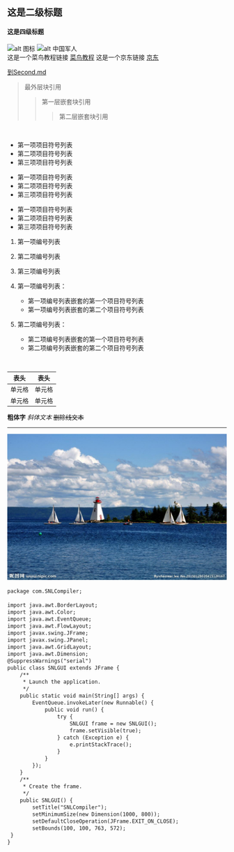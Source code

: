 ## 这是二级标题
#### 这是四级标题
![alt  图标](https://img2.baidu.com/it/u=360400461,2955275651&fm=26&fmt=auto&gp=0.jpg)
![alt  中国军人](https://p1.img.cctvpic.com/photoworkspace/2021/04/26/2021042615342811951.jpg)
<br>
这是一个菜鸟教程链接 [菜鸟教程](https://www.runoob.com)
这是一个京东链接 [京东](https://www.jd.com)

 [到Second.md](Second.md)
<br>
> 最外层块引用
> > 第一层嵌套块引用
> > > 第二层嵌套块引用
<br>

* 第一项项目符号列表
* 第二项项目符号列表
* 第三项项目符号列表

+ 第一项项目符号列表
+ 第二项项目符号列表
+ 第三项项目符号列表

- 第一项项目符号列表
- 第二项项目符号列表
- 第三项项目符号列表

1. 第一项编号列表
2. 第二项编号列表
3. 第三项编号列表

5. 第一项编号列表：
    - 第一项编号列表嵌套的第一个项目符号列表
    - 第一项编号列表嵌套的第二个项目符号列表
6. 第二项编号列表：
    - 第二项编号列表嵌套的第一个项目符号列表
    - 第二项编号列表嵌套的第二个项目符号列表
<br>
 
|  表头   | 表头  |
|  ----  | ----  |
| 单元格  | 单元格 |
| 单元格  | 单元格 |

**粗体字** 
*斜体文本* 
~~删除线文本~~
<hr>

![alt  图标](123.png)


```
package com.SNLCompiler;

import java.awt.BorderLayout;
import java.awt.Color;
import java.awt.EventQueue;
import java.awt.FlowLayout;
import javax.swing.JFrame;
import javax.swing.JPanel;
import java.awt.GridLayout;
import java.awt.Dimension;
@SuppressWarnings("serial")
public class SNLGUI extends JFrame {
	/**
	 * Launch the application.
	 */
	public static void main(String[] args) {
		EventQueue.invokeLater(new Runnable() {
			public void run() {
				try {
					SNLGUI frame = new SNLGUI();
					frame.setVisible(true);
				} catch (Exception e) {
					e.printStackTrace();
				}
			}
		});
	}
	/**
	 * Create the frame.
	 */
	public SNLGUI() {
		setTitle("SNLCompiler");
		setMinimumSize(new Dimension(1000, 800));
		setDefaultCloseOperation(JFrame.EXIT_ON_CLOSE);
		setBounds(100, 100, 763, 572);
 }
}
```
